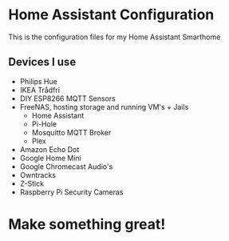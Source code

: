 # Home Assistant Configuration

This is the configuration files for my Home Assistant Smarthome

## Devices I use

- Philips Hue
- IKEA Trådfri
- DIY ESP8266 MQTT Sensors
- FreeNAS, hosting storage and running VM's + Jails
    - Home Assistant
    - Pi-Hole
    - Mosquitto MQTT Broker
    - Plex
- Amazon Echo Dot
- Google Home Mini
- Google Chromecast Audio's
- Owntracks
- Z-Stick
- Raspberry Pi Security Cameras

# Make something great!